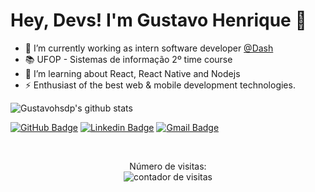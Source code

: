 # Hey, Devs! I'm Gustavo Henrique 👋

- 🔭 I’m currently working as intern software developer [@Dash](https://www.dashsolutions.com.br/)
- 📚 UFOP - Sistemas de informação 2º time course
- 🌱 I’m learning about React, React Native and Nodejs
- ⚡ Enthusiast of the best web & mobile development technologies.

![Gustavohsdp's github stats](https://github-readme-stats.vercel.app/api?username=Gustavohsdp&show_icons=true&theme=midnight-purple) 

[![GitHub Badge](https://img.shields.io/badge/-Gustavohsdp-6633cc?style=flat-square&logo=GitHub&logoColor=white&link=https://github.com/Gustavohsdp)](https://github.com/Gustavohsdp)
[![Linkedin Badge](https://img.shields.io/badge/-Gustavo%20Henrique-6633cc?style=flat-square&logo=Linkedin&logoColor=white&link=https://linkedin.com/in/gustavohsdp)](https://linkedin.com/in/gustavohsdp)
[![Gmail Badge](https://img.shields.io/badge/-gustavohsdp@gmail.com-6633cc?style=flat-square&logo=Gmail&logoColor=white&link=mailto:gustavohsdp@gmail.com)](mailto:gustavohsdp@gmail.com)

<div>
  <br/>
  <p align="center">
    Número de visitas: <br> <img src="https://profile-counter.glitch.me/Gustavohsdp/count.svg" alt="contador de visitas">
  </p>
</div>
